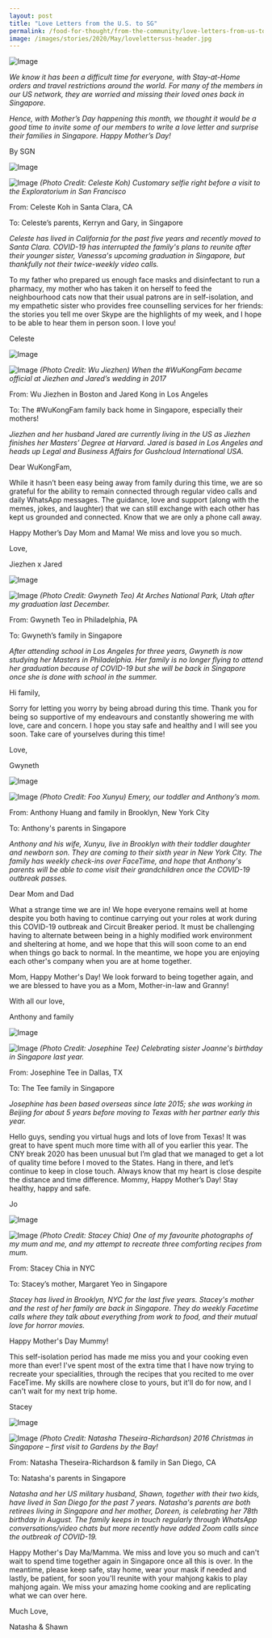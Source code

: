 ```yaml
---
layout: post
title: "Love Letters from the U.S. to SG"
permalink: /food-for-thought/from-the-community/love-letters-from-us-to-sg
image: /images/stories/2020/May/lovelettersus-header.jpg
---
```


![Image](/images/stories/2020/May/lovelettersus-header.jpg)

_We know it has been a difficult time for everyone, with Stay-at-Home orders and travel restrictions around the world. For many of the members in our US network, they are worried and missing their loved ones back in Singapore._    

_Hence, with Mother’s Day happening this month, we thought it would be a good time to invite some of our members to write a love letter and surprise their families in Singapore. Happy Mother’s Day!_

By SGN

![Image](/images/stories/2020/May/lovelettersus-hearts.jpg)

![Image](/images/stories/2020/May/lovelettersus-1.jpg)
_(Photo Credit: Celeste Koh) Customary selfie right before a visit to the Exploratorium in San Francisco_

From: Celeste Koh in Santa Clara, CA

To: Celeste’s parents, Kerryn and Gary, in Singapore

_Celeste has lived in California for the past five years and recently moved to Santa Clara. COVID-19 has interrupted the family's plans to reunite after their younger sister, Vanessa's upcoming graduation in Singapore, but thankfully not their twice-weekly video calls._

To my father who prepared us enough face masks and disinfectant to run a pharmacy, my mother who has taken it on herself to feed the neighbourhood cats now that their usual patrons are in self-isolation, and my empathetic sister who provides free counselling services for her friends: the stories you tell me over Skype are the highlights of my week, and I hope to be able to hear them in person soon. I love you!

Celeste

![Image](/images/stories/2020/May/lovelettersus-hearts.jpg)

![Image](/images/stories/2020/May/lovelettersus-2.jpg)
_(Photo Credit: Wu Jiezhen) When the #WuKongFam became official at Jiezhen and Jared’s wedding in 2017_

From: Wu Jiezhen in Boston and Jared Kong in Los Angeles

To: The #WuKongFam family back home in Singapore, especially their mothers! 

_Jiezhen and her husband Jared are currently living in the US as Jiezhen finishes her Masters’ Degree at Harvard. Jared is based in Los Angeles and heads up Legal and Business Affairs for Gushcloud International USA._

Dear WuKongFam,

While it hasn’t been easy being away from family during this time, we are so grateful for the ability to remain connected through regular video calls and daily WhatsApp messages. The guidance, love and support (along with the memes, jokes, and laughter) that we can still exchange with each other has kept us grounded and connected. Know that we are only a phone call away. 

Happy Mother’s Day Mom and Mama! We miss and love you so much.

Love,

Jiezhen x Jared

![Image](/images/stories/2020/May/lovelettersus-hearts.jpg)

![Image](/images/stories/2020/May/lovelettersus-3.jpg)
_(Photo Credit: Gwyneth Teo) At Arches National Park, Utah after my graduation last December._

From: Gwyneth Teo in Philadelphia, PA

To: Gwyneth’s family in Singapore 

_After attending school in Los Angeles for three years, Gwyneth is now studying her Masters in Philadelphia. Her family is no longer flying to attend her graduation because of COVID-19 but she will be back in Singapore once she is done with school in the summer._

Hi family, 

Sorry for letting you worry by being abroad during this time. Thank you for being so supportive of my endeavours and constantly showering me with love, care and concern. I hope you stay safe and healthy and I will see you soon. Take care of yourselves during this time! 

Love, 

Gwyneth 

![Image](/images/stories/2020/May/lovelettersus-hearts.jpg)

![Image](/images/stories/2020/May/lovelettersus-4.jpg)
_(Photo Credit: Foo Xunyu) Emery, our toddler and Anthony’s mom._

From: Anthony Huang and family in Brooklyn, New York City

To: Anthony's parents in Singapore

_Anthony and his wife, Xunyu, live in Brooklyn with their toddler daughter and newborn son. They are coming to their sixth year in New York City. The family has weekly check-ins over FaceTime, and hope that Anthony's parents will be able to come visit their grandchildren once the COVID-19 outbreak passes._

Dear Mom and Dad

What a strange time we are in! We hope everyone remains well at home despite you both having to continue carrying out your roles at work during this COVID-19 outbreak and Circuit Breaker period. It must be challenging having to alternate between being in a highly modified work environment and sheltering at home, and we hope that this will soon come to an end when things go back to normal. In the meantime, we hope you are enjoying each other's company when you are at home together. 

Mom, Happy Mother's Day! We look forward to being together again, and we are blessed to have you as a Mom, Mother-in-law and Granny! 

With all our love,

Anthony and family 

![Image](/images/stories/2020/May/lovelettersus-hearts.jpg)

![Image](/images/stories/2020/May/lovelettersus-5.jpg)
_(Photo Credit: Josephine Tee) Celebrating sister Joanne's birthday in Singapore last year._

From: Josephine Tee in Dallas, TX

To: The Tee family in Singapore

_Josephine has been based overseas since late 2015; she was working in Beijing for about 5 years before moving to Texas with her partner early this year._

Hello guys, sending you virtual hugs and lots of love from Texas! It was great to have spent much more time with all of you earlier this year. The CNY break 2020 has been unusual but I’m glad that we managed to get a lot of quality time before I moved to the States. Hang in there, and let’s continue to keep in close touch. Always know that my heart is close despite the distance and time difference. Mommy, Happy Mother’s Day! Stay healthy, happy and safe.

Jo

![Image](/images/stories/2020/May/lovelettersus-hearts.jpg)

![Image](/images/stories/2020/May/lovelettersus-6.jpg)
_(Photo Credit: Stacey Chia) One of my favourite photographs of my mum and me, and my attempt to recreate three comforting recipes from mum._

From: Stacey Chia in NYC

To: Stacey’s mother, Margaret Yeo in Singapore  

_Stacey has lived in Brooklyn, NYC for the last five years. Stacey's mother and the rest of her family are back in Singapore. They do weekly Facetime calls where they talk about everything from work to food, and their mutual love for horror movies._

Happy Mother's Day Mummy! 

This self-isolation period has made me miss you and your cooking even more than ever! I've spent most of the extra time that I have now trying to recreate your specialities, through the recipes that you recited to me over FaceTime. My skills are nowhere close to yours, but it'll do for now, and I can't wait for my next trip home. 

Stacey

![Image](/images/stories/2020/May/lovelettersus-hearts.jpg)

![Image](/images/stories/2020/May/lovelettersus-7.jpg)
_(Photo Credit: Natasha Theseira-Richardson) 2016 Christmas in Singapore – first visit to Gardens by the Bay!_

From: Natasha Theseira-Richardson & family in San Diego, CA

To: Natasha's parents in Singapore

_Natasha and her US military husband, Shawn, together with their two kids, have lived in San Diego for the past 7 years. Natasha's parents are both retirees living in Singapore and her mother, Doreen, is celebrating her 78th birthday in August. The family keeps in touch regularly through WhatsApp conversations/video chats but more recently have added Zoom calls since the outbreak of COVID-19._

Happy Mother's Day Ma/Mamma. We miss and love you so much and can't wait to spend time together again in Singapore once all this is over. In the meantime, please keep safe, stay home, wear your mask if needed and lastly, be patient, for soon you'll reunite with your mahjong kakis to play mahjong again. We miss your amazing home cooking and are replicating what we can over here. 

Much Love, 

Natasha & Shawn 
